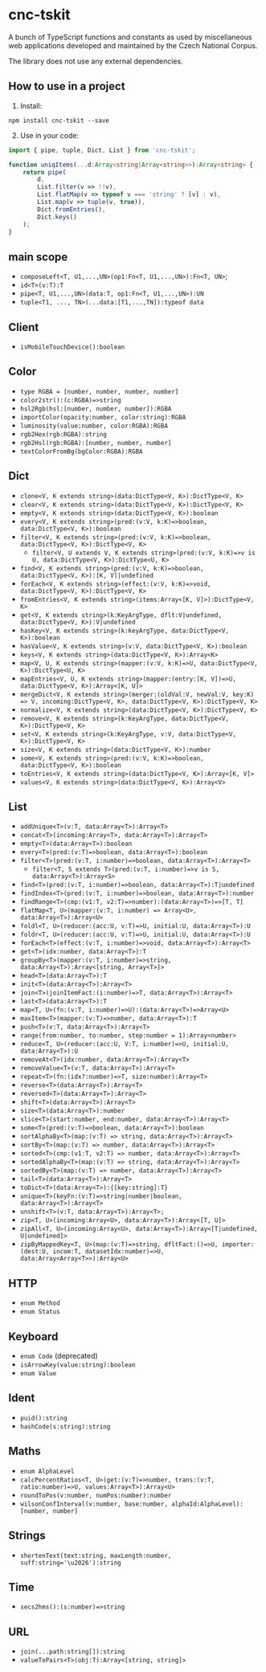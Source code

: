 # cnc-tskit

A bunch of TypeScript functions and constants as used by miscellaneous web applications developed and maintained by the Czech National Corpus.

The library does not use any external dependencies.

## How to use in a project

1) Install:

```
npm install cnc-tskit --save
```

2) Use in your code:

```ts
import { pipe, tuple, Dict, List } from 'cnc-tskit';

function uniqItems(...d:Array<string|Array<string>>):Array<string> {
    return pipe(
        d,
        List.filter(v => !!v),
        List.flatMap(v => typeof v === 'string' ? [v] : v),
        List.map(v => tuple(v, true)),
        Dict.fromEntries(),
        Dict.keys()
    );
}

```

## main scope

* `composeLeft<T, U1,...,UN>(op1:Fn<T, U1,...,UN>):Fn<T, UN>`;
* `id<T>(v:T):T`
* `pipe<T, U1,...,UN>(data:T, op1:Fn<T, U1,...,UN>):UN`
* `tuple<T1, ..., TN>(...data:[T1,...,TN]):typeof data`

## Client

  * `isMobileTouchDevice():boolean`

## Color

  * `type RGBA = [number, number, number, number]`
  * `color2str():(c:RGBA)=>string`
  * `hsl2Rgb(hsl:[number, number, number]):RGBA`
  * `importColor(opacity:number, color:string):RGBA`
  * `luminosity(value:number, color:RGBA):RGBA`
  * `rgb2Hex(rgb:RGBA):string`
  * `rgb2Hsl(rgb:RGBA):[number, number, number]`
  * `textColorFromBg(bgColor:RGBA):RGBA`

## Dict

  * `clone<V, K extends string>(data:DictType<V, K>):DictType<V, K>`
  * `clear<V, K extends string>(data:DictType<V, K>):DictType<V, K>`
  * `empty<V, K extends string>(data:DictType<V, K>):boolean`
  * `every<V, K extends string>(pred:(v:V, k:K)=>boolean, data:DictType<V, K>):boolean`
  * `filter<V, K extends string>(pred:(v:V, k:K)=>boolean, data:DictType<V, K>):DictType<V, K>`
    * `filter<V, U extends V, K extends string>(pred:(v:V, k:K)=>v is U, data:DictType<V, K>):DictType<U, K>`
  * `find<V, K extends string>(pred:(v:V, k:K)=>boolean, data:DictType<V, K>):[K, V]|undefined`
  * `forEach<V, K extends string>(effect:(v:V, k:K)=>void, data:DictType<V, K>):DictType<V, K>`
  * `fromEntries<V, K extends string>(items:Array<[K, V]>):DictType<V, K>`
  * `get<V, K extends string>(k:KeyArgType, dflt:V|undefined, data:DictType<V, K>):V|undefined`
  * `hasKey<V, K extends string>(k:KeyArgType, data:DictType<V, K>):boolean`
  * `hasValue<V, K extends string>(v:V, data:DictType<V, K>):boolean`
  * `keys<V, K extends string>(data:DictType<V, K>):Array<K>`
  * `map<V, U, K extends string>(mapper:(v:V, k:K)=>U, data:DictType<V, K>):DictType<U, K>`
  * `mapEntries<V, U, K extends string>(mapper:(entry:[K, V])=>U, data:DictType<V, K>):Array<[K, U]>`
  * `mergeDict<V, K extends string>(merger:(oldVal:V, newVal:V, key:K) => V, incoming:DictType<V, K>, data:DictType<V, K>):DictType<V, K>`
  * `normalize<V, K extends string>(data:DictType<V, K>):DictType<V, K>`
  * `remove<V, K extends string>(k:KeyArgType, data:DictType<V, K>):DictType<V, K>`
  * `set<V, K extends string>(k:KeyArgType, v:V, data:DictType<V, K>):DictType<V, K>`
  * `size<V, K extends string>(data:DictType<V, K>):number`
  * `some<V, K extends string>(pred:(v:V, k:K)=>boolean, data:DictType<V, K>):boolean`
  * `toEntries<V, K extends string>(data:DictType<V, K>):Array<[K, V]>`
  * `values<V, K extends string>(data:DictType<V, K>):Array<V>`


## List

  * `addUnique<T>(v:T, data:Array<T>):Array<T>`
  * `concat<T>(incoming:Array<T>, data:Array<T>):Array<T>`
  * `empty<T>(data:Array<T>):boolean`
  * `every<T>(pred:(v:T)=>boolean, data:Array<T>):boolean`
  * `filter<T>(pred:(v:T, i:number)=>boolean, data:Array<T>):Array<T>`
    * `filter<T, S extends T>(pred:(v:T, i:number)=>v is S, data:Array<T>):Array<S>`
  * `find<T>(pred:(v:T, i:number)=>boolean, data:Array<T>):T|undefined`
  * `findIndex<T>(pred:(v:T, i:number)=>boolean, data:Array<T>):number`
  * `findRange<T>(cmp:(v1:T, v2:T)=>number):(data:Array<T>)=>[T, T]`
  * `flatMap<T, U>(mapper:(v:T, i:number) => Array<U>, data:Array<T>):Array<U>`
  * `foldl<T, U>(reducer:(acc:U, v:T)=>U, initial:U, data:Array<T>):U`
  * `foldr<T, U>(reducer:(acc:U, v:T)=>U, initial:U, data:Array<T>):U`
  * `forEach<T>(effect:(v:T, i:number)=>void, data:Array<T>):Array<T>`
  * `get<T>(idx:number, data:Array<T>):T`
  * `groupBy<T>(mapper:(v:T, i:number)=>string, data:Array<T>):Array<[string, Array<T>]>`
  * `head<T>(data:Array<T>):T`
  * `init<T>(data:Array<T>):Array<T>`
  * `join<T>(joinItemFact:(i:number)=>T, data:Array<T>):Array<T>`
  * `last<T>(data:Array<T>):T`
  * `map<T, U>(fn:(v:T, i:number)=>U):(data:Array<T>)=>Array<U>`
  * `maxItem<T>(mapper:(v:T)=>number, data:Array<T>):T`
  * `push<T>(v:T, data:Array<T>):Array<T>`
  * `range(from:number, to:number, step:number = 1):Array<number>`
  * `reduce<T, U>(reducer:(acc:U, V:T, i:number)=>U, initial:U, data:Array<T>):U`
  * `removeAt<T>(idx:number, data:Array<T>):Array<T>`
  * `removeValue<T>(v:T, data:Array<T>):Array<T>`
  * `repeat<T>(fn:(idx?:number)=>T, size:number):Array<T>`
  * `reverse<T>(data:Array<T>):Array<T>`
  * `reversed<T>(data:Array<T>):Array<T>`
  * `shift<T>(data:Array<T>):Array<T>`
  * `size<T>(data:Array<T>):number`
  * `slice<T>(start:number, end:number, data:Array<T>):Array<T>`
  * `some<T>(pred:(v:T)=>boolean, data:Array<T>):boolean`
  * `sortAlphaBy<T>(map:(v:T) => string, data:Array<T>):Array<T>`
  * `sortBy<T>(map:(v:T) => number, data:Array<T>):Array<T>`
  * `sorted<T>(cmp:(v1:T, v2:T) => number, data:Array<T>):Array<T>`
  * `sortedAlphaBy<T>(map:(v:T) => string, data:Array<T>):Array<T>`
  * `sortedBy<T>(map:(v:T) => number, data:Array<T>):Array<T>`
  * `tail<T>(data:Array<T>):Array<T>`
  * `toDict<T>(data:Array<T>):{[key:string]:T}`
  * `unique<T>(keyFn:(v:T)=>string|number|boolean, data:Array<T>):Array<T>`
  * `unshift<T>(v:T, data:Array<T>):Array<T>;`
  * `zip<T, U>(incoming:Array<U>, data:Array<T>):Array<[T, U]>`
  * `zipAll<T, U>(incoming:Array<U>, data:Array<T>):Array<[T|undefined, U|undefined]>`
  * `zipByMappedKey<T, U>(map:(v:T)=>string, dfltFact:()=>U, importer:(dest:U, incom:T, datasetIdx:number)=>U, data:Array<Array<T>>):Array<U>`

## HTTP

 * `enum Method`
 * `enum Status`

## Keyboard

  * `enum Code` (deprecated)
  * `isArrowKey(value:string):boolean`
  * `enum Value`

## Ident

  * `puid():string`
  * `hashCode(s:string):string`

## Maths

  * `enum AlphaLevel`
  * `calcPercentRatios<T, U>(get:(v:T)=>number, trans:(v:T, ratio:number)=>U, values:Array<T>):Array<U>`
  * `roundToPos(v:number, numPos:number):number`
  * `wilsonConfInterval(v:number, base:number, alphaId:AlphaLevel):[number, number]`

## Strings

  * `shortenText(text:string, maxLength:number, suff:string='\u2026'):string`

## Time

  * `secs2hms():(s:number)=>string`

## URL

  * `join(...path:string[]):string`
  * `valueToPairs<T>(obj:T):Array<[string, string]>`
